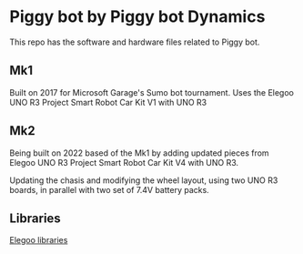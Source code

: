 # Piggy bot by Piggy bot Dynamics

This repo has the software and hardware files related to Piggy bot.

## Mk1

Built on 2017 for Microsoft Garage's Sumo bot tournament. Uses the Elegoo UNO R3 Project Smart Robot Car Kit V1 with UNO R3

## Mk2

Being built on 2022 based of the Mk1 by adding updated pieces from Elegoo UNO R3 Project Smart Robot Car Kit V4 with UNO R3.

Updating the chasis and modifying the wheel layout, using two UNO R3 boards, in parallel with two set of 7.4V battery packs.

## Libraries

[Elegoo libraries](https://www.elegoo.com/pages/arduino-kits-support-files)
